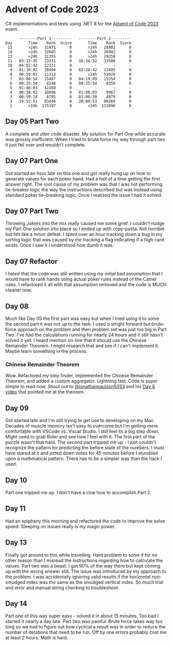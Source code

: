 # Advent of Code 2023

C# implementations and tests using .NET 8 for the [Advent of Code 2023](https://adventofcode.com/2023/) event.

```text
      --------Part 1---------   --------Part 2---------
Day       Time    Rank  Score       Time    Rank  Score
 15       >24h   31971      0       >24h   28402      0
 14       >24h   32685      0       >24h   26902      0
 13       >24h   31355      0       >24h   29258      0
 11   03:12:35   13331      0   16:34:32   33500      0
 10   04:02:42   12311      0          -       -      -
  9   01:30:02   10494      0   02:28:42   12495      0
  8   00:59:01   11313      0       >24h   52028      0
  7   03:00:54   15487      0   04:19:09   15254      0
  6   00:25:50    8248      0   00:35:54    8356      0
  5   01:46:03   12160      0          -       -      -
  4   00:34:02   10896      0   01:06:03    9967      0
  3   00:59:18    6791      0   01:06:38    4879      0
  2   19:52:51   93446      0   20:00:53   89269      0
  1       >24h  175197      0       >24h  131096      0
  ```

## Day 05 Part Two
A complete and utter code disaster.  My solution for Part One while accurate was grossly inefficient.  When I tried to brute force my way through part two it just fell over and wouldn't complete.  

## Day 07 Part One
Got started an hour late on this one and got really hung up on how to generate values for each poker hand.  Had a hell of a time getting the first answer right.  The root cause of my problem was that I was not performing tie-breaker logic the way the instructions described but was instead using standard poker tie-breaking logic.  Once I realized the issue I had it solved.

## Day 07 Part Two
Throwing Jokers into the mix really caused me some grief.  I couldn't nudge my Part One solution into place so I ended up with copy-pasta.  Not horrible but felt like a minor defeat.  I spent over an hour tracking down a bug in my sorting logic that was caused by me tracking a flag indicating if a high card exists.  Once I saw it I understood how dumb it was.

## Day 07 Refactor
I hated that the code was still written using my initial bad assumption that I would have to rank hands using actual poker rules instead of the Camel rules.  I refactored it all with that assumption removed and the code is MUCH cleaner now.

## Day 08
Much like Day 05 the first part was easy but when I tried using it to solve the second part it was not up to the task.  I used a stright forward but brute-force approach on the problem and then problem set was just too big in Part Two.  I've had the calculations running for nearly 24 hours and it still hasn't solved it yet.  I heard mention on-line that it should use the Chinese Remainder Theorem.  I might research that and see if I can't implement it.  Maybe learn something in the process.

### Chinese Remainder Theorem
Wow.  Refactored my step finder, implemented the Chinese Remainder Theorem, and added a custom aggregator.  Lightning fast.  Code is super simple to read now.  Shout out to [@jonathanpaulson5053](https://github.com/jonathanpaulson) and his [Day 8 video](https://www.youtube.com/watch?v=07AMCU8Xyg4) that pointed me at the theorem.

## Day 09
Got started late and I'm still trying to get use to developing on my Mac.  Decades of muscle memory isn't easy to overcome but I'm getting more comfortable with VSCode vs. Visual Studio.  I still feel its a big step down.  Might need to grab Rider and see how I feel with it.  The first part of the puzzle wasn't that hard.  The second part tripped me up - I just couldn't recognize the pattern for predicting the before state of the numbers.  I must have stared at it and jotted down notes for 45 minutes before I stumbled upon a mathmatical pattern.  There has to be a simpler way than the hack I used.

## Day 10
Part one tripped me up.  I don't have a clue how to accomplish Part 2.

## Day 11 
Had an epiphany this morning and refactored the code to improve the solve speed.  Sleeping on issues really is my magic power.

## Day 13
Finally got around to this while travelling.  Hard problem to solve if for no other reason than I misread the instructions regarding how to calculate the values.  Part two was a beast.  I got 90% of the way there but kept coming up with the wrong answer still.  The issue was introduced by my approach to the problem.  I was accidentally ignoring valid results if the horizontal non-smudged index was the same as the smudged vertical index.  So much trial and error and manual string checking to troubleshoot.

## Day 14
Part one of this was super easy - solved it in about 15 minutes.  Too bad I started it nearly a day late.  Part two was painful.  Brute force takes way too long so we had to figure out how cyclical a result was in order to reduce the number of iterations that need to be run.  Off by one errors probably cost me at least 2 hours.  Math is hard.